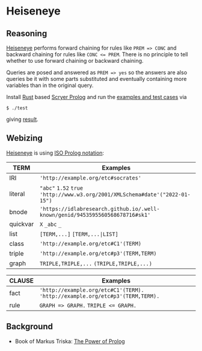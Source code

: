 # Heiseneye

## Reasoning

[Heiseneye](https://github.com/IDLabResearch/Heiseneye) performs forward chaining for rules like `PREM => CONC` and backward chaining for rules like `CONC <= PREM`.
There is no principle to tell whether to use forward chaining or backward chaining.

Queries are posed and answered as `PREM => yes` so the answers are also queries be it with some parts
substituted and eventually containing more variables than in the original query.

Install [Rust](https://www.rust-lang.org/) based [Scryer Prolog](https://github.com/mthom/scryer-prolog#installing-scryer-prolog)
and run the [examples and test cases](./etc) via
```
$ ./test
```
giving [result](./result.pl).

## Webizing

[Heiseneye](https://github.com/IDLabResearch/Heiseneye) is using [ISO Prolog notation](https://en.wikipedia.org/wiki/Prolog#ISO_Prolog):

TERM     | Examples
---------|---------
IRI      | `'http://example.org/etc#socrates'`
literal  | `"abc"` `1.52` `true` `'http://www.w3.org/2001/XMLSchema#date'("2022-01-15")`
bnode    | `'https://idlabresearch.github.io/.well-known/genid/9453595560568678716#sk1'`
quickvar | `X` `_abc` `_`
list     | `[TERM,...]` `[TERM,...\|LIST]`
class    | `'http://example.org/etc#C1'(TERM)`
triple   | `'http://example.org/etc#p3'(TERM,TERM)`
graph    | `TRIPLE,TRIPLE,...` `(TRIPLE,TRIPLE,...)`

CLAUSE   | Examples
---------|---------
fact     | `'http://example.org/etc#C1'(TERM).` `'http://example.org/etc#p3'(TERM,TERM).`
rule     | `GRAPH => GRAPH.` `TRIPLE <= GRAPH.`

## Background

- Book of Markus Triska: [The Power of Prolog](https://www.metalevel.at/prolog)
